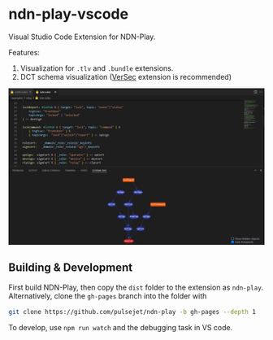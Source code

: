 # ndn-play-vscode

Visual Studio Code Extension for NDN-Play.

Features:
1. Visualization for `.tlv` and `.bundle` extensions.
2. DCT schema visualization ([VerSec](https://marketplace.visualstudio.com/items?itemName=pulsejet.versec-language) extension is recommended)

![Schema Visualization](https://raw.githubusercontent.com/pulsejet/ndn-play/master/vscode-extension/images/dag.ss.png)

## Building & Development

First build NDN-Play, then copy the `dist` folder to the extension as `ndn-play`. \
Alternatively, clone the `gh-pages` branch into the folder with
```bash
git clone https://github.com/pulsejet/ndn-play -b gh-pages --depth 1
```

To develop, use `npm run watch` and the debugging task in VS code.
